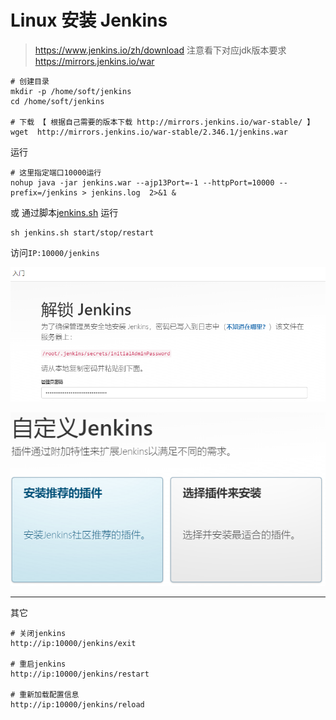 # Linux 安装 Jenkins

> https://www.jenkins.io/zh/download
> 注意看下对应jdk版本要求 https://mirrors.jenkins.io/war

```shell
# 创建目录
mkdir -p /home/soft/jenkins
cd /home/soft/jenkins

# 下载 【 根据自己需要的版本下载 http://mirrors.jenkins.io/war-stable/ 】
wget  http://mirrors.jenkins.io/war-stable/2.346.1/jenkins.war
```

运行

```shell
# 这里指定端口10000运行
nohup java -jar jenkins.war --ajp13Port=-1 --httpPort=10000 --prefix=/jenkins > jenkins.log  2>&1 &
```

或 通过脚本[jenkins.sh](jenkins.sh) 运行

```shell
sh jenkins.sh start/stop/restart
```

访问`IP:10000/jenkins`

![img.png](images/jenkins-install-01.png)

![img_1.png](images/jenkins-install-02.png)

---

其它

```shell
# 关闭jenkins
http://ip:10000/jenkins/exit 

# 重启jenkins
http://ip:10000/jenkins/restart 

# 重新加载配置信息
http://ip:10000/jenkins/reload 
```